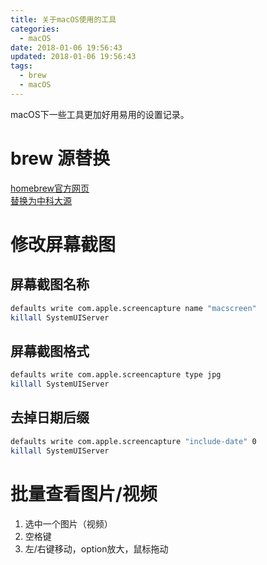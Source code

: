 ```yaml
---
title: 关于macOS使用的工具
categories:
  - macOS
date: 2018-01-06 19:56:43
updated: 2018-01-06 19:56:43
tags:
  - brew
  - macOS
---
```


macOS下一些工具更加好用易用的设置记录。
<!--more-->

# brew 源替换
[homebrew官方网页](https://brew.sh)  
[替换为中科大源](https://lug.ustc.edu.cn/wiki/mirrors/help/brew.git)

# 修改屏幕截图
## 屏幕截图名称

```bash
defaults write com.apple.screencapture name "macscreen"
killall SystemUIServer
```
## 屏幕截图格式

```	bash
defaults write com.apple.screencapture type jpg
killall SystemUIServer
```

## 去掉日期后缀

```bash
defaults write com.apple.screencapture "include-date" 0
killall SystemUIServer
```
# 批量查看图片/视频
1. 选中一个图片（视频）
2. 空格键
3. 左/右键移动，option放大，鼠标拖动

